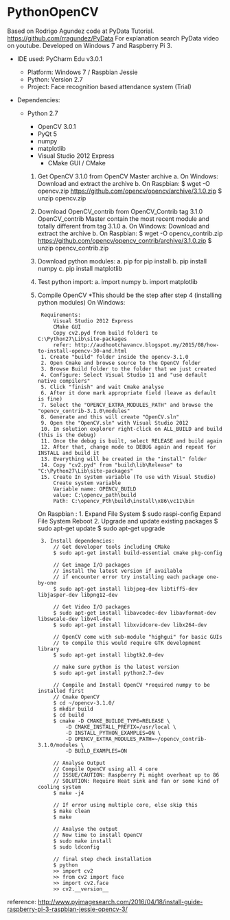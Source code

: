 # PythonOpenCV

Based on Rodrigo Agundez code at PyData Tutorial. https://github.com/rragundez/PyData
For explanation search PyData video on youtube.
Developed on Windows 7 and Raspberry Pi 3.

- IDE used: PyCharm Edu v3.0.1
	- Platform: Windows 7 / Raspbian Jessie
	- Python: Version 2.7
	- Project: Face recognition based attendance system (Trial)
  
  
- Dependencies:
  - Python 2.7
    - OpenCV 3.0.1
    - PyQt 5
    - numpy
    - matplotlib
    - Visual Studio 2012 Express
		- CMake GUI / CMake

	1. Get OpenCV 3.1.0 from OpenCV Master archive
		a. On Windows: Download and extract the archive
		b. On Raspbian:
			$ wget -O opencv.zip https://github.com/opencv/opencv/archive/3.1.0.zip
			$ unzip opencv.zip
	
	2. Download OpenCV_contrib from OpenCV_Contrib tag 3.1.0
		OpenCV_contrib Master contain the most recent module and totally different from tag 3.1.0
		a. On Windows: Download and extract the archive
		b. On Raspbian:
			$ wget -O opencv_contrib.zip https://github.com/opencv/opencv_contrib/archive/3.1.0.zip
			$ unzip opencv_contrib.zip
			
	3. Download python modules:
		a. pip for pip install
		b. pip install numpy
		c. pip install matplotlib

	4. Test python import:
		a. import numpy
		b. import matplotlib
	
		
	5. Compile OpenCV 
	*This should be the step after step 4 (installing python modules)
		On Windows:
		
			Requirements: 
				Visual Studio 2012 Express
				CMake GUI
				Copy cv2.pyd from build folder1 to C:\Python27\Lib\site-packages
				refer: http://audhootchavancv.blogspot.my/2015/08/how-to-install-opencv-30-and.html
			1. Create "build" folder inside the opencv-3.1.0
			2. Open Cmake and browse source to the OpenCV folder
			3. Browse Build folder to the folder that we just created
			4. Configure: Select Visual Studio 11 and "use default native compilers"
			5. Click "finish" and wait Cmake analyse 
			6. After it done mark appropriate field (leave as default is fine)
			7. Select the "OPENCV_EXTRA_MODULES_PATH" and browse the "opencv_contrib-3.1.0\modules"
			8. Generate and this will create "OpenCV.sln" 
			9. Open the "OpenCV.sln" with Visual Studio 2012
			10. In solution explorer right-click on ALL_BUILD and build (this is the debug)
			11. Once the debug is built, select RELEASE and build again
			12. After that, change mode to DEBUG again and repeat for INSTALL and build it
			13. Everything will be created in the "install" folder
			14. Copy "cv2.pyd" from "build\lib\Release" to "C:\Python27\Lib\site-packages"
			15. Create In system variable (To use with Visual Studio)
				Create system variable
				Variable name: OPENCV_BUILD
				value: C:\opencv_path\build
				Path: C:\opencv_Pth\build\install\x86\vc11\bin
			
		
		On Raspbian :
			1. Expand File System
				$ sudo raspi-config
					Expand File System
					Reboot
			2. Upgrade and update existing packages
				$ sudo apt-get update
				$ sudo apt-get upgrade
				
			3. Install dependencies:
				// Get developer tools including CMake
				$ sudo apt-get install build-essential cmake pkg-config
				
				// Get image I/O packages
				// install the latest version if available
				// if encounter error try installing each package one-by-one
				$ sudo apt-get install libjpeg-dev libtiff5-dev libjasper-dev libpng12-dev
				
				// Get Video I/O packages
				$ sudo apt-get install libavcodec-dev libavformat-dev libswcale-dev libv4l-dev
				$ sudo apt-get install libxvidcore-dev libx264-dev
				
				// OpenCV come with sub-module "highgui" for basic GUIs
				// to compile this would require GTK development library
				$ sudo apt-get install libgtk2.0-dev
				
				// make sure python is the latest version
				$ sudo apt-get install python2.7-dev
				
				// Compile and Install OpenCV *required numpy to be installed first
				// Cmake OpenCV
				$ cd ~/opencv-3.1.0/
				$ mkdir build
				$ cd build
				$ cmake -D CMAKE_BUILDE_TYPE=RELEASE \
				    -D CMAKE_INSTALL_PREFIX=/usr/local \
				    -D INSTALL_PYTHON_EXAMPLES=ON \
				    -D OPENCV_EXTRA_MODULES_PATH=~/opencv_contrib-3.1.0/modules \
				    -D BUILD_EXAMPLES=ON
				
				// Analyse Output
				// Compile OpenCV using all 4 core 
				// ISSUE/CAUTION: Raspberry Pi might overheat up to 86
				// SOLUTION: Require Heat sink and fan or some kind of cooling system
				$ make -j4 
				
				// If error using multiple core, else skip this
				$ make clean
				$ make 
				
				// Analyse the output
				// Now time to install OpenCV
				$ sudo make install
				$ sudo ldconfig
				
				// final step check installation
				$ python
				>> import cv2
				>> from cv2 import face
				>> import cv2.face
				>> cv2.__version__
			
reference: http://www.pyimagesearch.com/2016/04/18/install-guide-raspberry-pi-3-raspbian-jessie-opencv-3/
